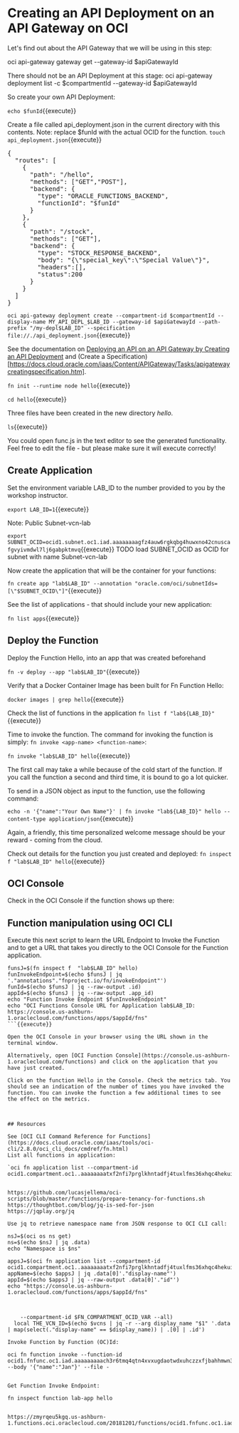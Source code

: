 # Creating an API Deployment on an API Gateway on OCI

Let's find out about the API Gateway that we will be using in this step:

oci api-gateway gateway get --gateway-id $apiGatewayId

There should not be an API Deployment at this stage:
oci api-gateway deployment list -c $compartmentId  --gateway-id $apiGatewayId

So create your own API Deployment:

`echo $funId`{{execute}}


Create a file called api_deployment.json in the current directory with this contents. Note: replace $funId with the actual OCID for the function.
`touch api_deployment.json`{{execute}}

<pre class="file" data-filename="api_deployment.json" data-target="append">
{
  "routes": [
    {
      "path": "/hello",
      "methods": ["GET","POST"],
      "backend": {
        "type": "ORACLE_FUNCTIONS_BACKEND",
        "functionId": "$funId"
      }
    },
    {
      "path": "/stock",
      "methods": ["GET"],
      "backend": {
        "type": "STOCK_RESPONSE_BACKEND",
        "body": "{\"special_key\":\"Special Value\"}",
        "headers":[],
        "status":200
      }
    }
  ]
}
</pre>

`oci api-gateway deployment create --compartment-id $compartmentId --display-name MY_API_DEPL_$LAB_ID --gateway-id $apiGatewayId --path-prefix "/my-depl$LAB_ID" --specification file://./api_deployment.json`{{execute}}


See the documentation on [Deploying an API on an API Gateway by Creating an API Deployment](https://docs.cloud.oracle.com/iaas/Content/APIGateway/Tasks/apigatewaycreatingdeployment.htm) and (Create a Specification)[https://docs.cloud.oracle.com/iaas/Content/APIGateway/Tasks/apigatewaycreatingspecification.htm].

`fn init --runtime node hello`{{execute}}

`cd hello`{{execute}}

Three files have been created in the new directory *hello*.

`ls`{{execute}}

You could open func.js in the text editor to see the generated functionality. Feel free to edit the file - but please make sure it will execute correctly!

## Create Application

Set the environment variable LAB_ID to the number provided to you by the workshop instructor.

`export LAB_ID=1`{{execute}}

Note: Public Subnet-vcn-lab

`export SUBNET_OCID=ocid1.subnet.oc1.iad.aaaaaaaagfz4auw6rgkqbg4huwxno42cnuscafgvyivmdwl7lj6gabpktmvq`{{execute}}
TODO load SUBNET_OCID as OCID for subnet with name Subnet-vcn-lab

Now create the application that will be the container for your functions:

`fn create app "lab$LAB_ID" --annotation "oracle.com/oci/subnetIds=[\"$SUBNET_OCID\"]"`{{execute}}

See the list of applications - that should include your new application:

`fn list apps`{{execute}}

## Deploy the Function

Deploy the Function Hello, into an app that was created beforehand

`fn -v deploy --app "lab$LAB_ID"`{{execute}}

Verify that a Docker Container Image has been built for Fn Function Hello:

`docker images | grep hello`{{execute}}

Check the list of functions in the application
`fn list f "lab${LAB_ID}"`{{execute}}

Time to invoke the function. The command for invoking the function is simply: `fn invoke <app-name> <function-name>`:

`fn invoke "lab$LAB_ID" hello`{{execute}}

The first call may take a while because of the cold start of the function. If you call the function a second and third time, it is bound to go a lot quicker. 

To send in a JSON object as input to the function, use the following command:

`echo -n '{"name":"Your Own Name"}' | fn invoke "lab${LAB_ID}" hello --content-type application/json`{{execute}}

Again, a friendly, this time personalized welcome message should be your reward - coming from the cloud.

Check out details for the function you just created and deployed:
`fn inspect f "lab$LAB_ID" hello`{{execute}}

## OCI Console 


Check in the OCI Console if the function shows up there:

## Function manipulation using OCI CLI

Execute this next script to learn the URL Endpoint to Invoke the Function and to get a URL that takes you directly to the OCI Console for the Function application.   
```
funsJ=$(fn inspect f  "lab$LAB_ID" hello)
funInvokeEndpoint=$(echo $funsJ | jq '."annotations"."fnproject.io/fn/invokeEndpoint"')
funId=$(echo $funsJ | jq --raw-output .id)
appId=$(echo $funsJ | jq --raw-output .app_id)
echo "Function Invoke Endpoint $funInvokeEndpoint"
echo "OCI Functions Console URL for Application lab$LAB_ID: https://console.us-ashburn-1.oraclecloud.com/functions/apps/$appId/fns"
```{{execute}}

Open the OCI Console in your browser using the URL shown in the terminal window. 

Alternatively, open [OCI Function Console](https://console.us-ashburn-1.oraclecloud.com/functions) and click on the application that you have just created.

Click on the function Hello in the Console. Check the metrics tab. You should see an indication of the number of times you have invoked the function. You can invoke the function a few additional times to see the effect on the metrics.



## Resources

See [OCI CLI Command Reference for Functions](https://docs.cloud.oracle.com/iaas/tools/oci-cli/2.8.0/oci_cli_docs/cmdref/fn.html)
List all functions in application:

`oci fn application list --compartment-id ocid1.compartment.oc1..aaaaaaaatxf2nfi7prglkhntadfj4tuxlfms36xhqc4hekuif6wjnoyq4ilq`{{execute}}


https://github.com/lucasjellema/oci-scripts/blob/master/functions/prepare-tenancy-for-functions.sh
https://thoughtbot.com/blog/jq-is-sed-for-json
https://jqplay.org/jq

Use jq to retrieve namespace name from JSON response to OCI CLI call:

nsJ=$(oci os ns get)
ns=$(echo $nsJ | jq .data)
echo "Namespace is $ns"

appsJ=$(oci fn application list --compartment-id ocid1.compartment.oc1..aaaaaaaatxf2nfi7prglkhntadfj4tuxlfms36xhqc4hekuif6wjnoyq4ilq)
appName=$(echo $appsJ | jq .data[0]'."display-name"')
appId=$(echo $appsJ | jq --raw-output .data[0]'."id"')
echo "https://console.us-ashburn-1.oraclecloud.com/functions/apps/$appId/fns"



    --compartment-id $FN_COMPARTMENT_OCID_VAR --all)
  local THE_VCN_ID=$(echo $vcns | jq -r --arg display_name "$1" '.data | map(select(."display-name" == $display_name)) | .[0] | .id')

Invoke Function by Function (OC)Id:

oci fn function invoke --function-id ocid1.fnfunc.oc1.iad.aaaaaaaaach3r6tmq4qtn4xvxugdaotwdxuhczzxfjbahhmwn3ojlvzgykbq --body '{"name":"Jan"}' --file -


Get Function Invoke Endpoint:

fn inspect function lab-app hello


https://zmyrqeu5kgq.us-ashburn-1.functions.oci.oraclecloud.com/20181201/functions/ocid1.fnfunc.oc1.iad.aaaaaaaaach3r6tmq4qtn4xvxugdaotwdxuhczzxfjbahhmwn3ojlvzgykbq/actions/invoke

